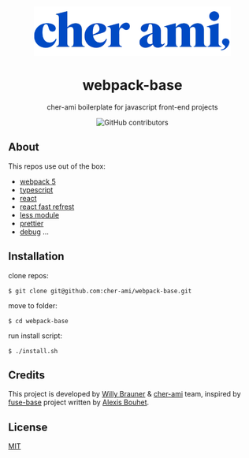<p align="center">
    <img src="logo.png" width="400" alt="cher-ami logo">
</p>

<h1 align="center">webpack-base</h1>

<p align="center">cher-ami boilerplate for javascript front-end projects</p>

<p align="center">
    <img alt="GitHub contributors" src="https://img.shields.io/github/contributors/cher-ami/webpack-base?style=flat-square">
</p>

## About

This repos use out of the box:

- [webpack 5](https://webpack.js.org/)
- [typescript](https://www.typescriptlang.org/)
- [react](https://reactjs.org/)
- [react fast refrest](https://github.com/pmmmwh/react-refresh-webpack-plugin)
- [less module](http://lesscss.org/)
- [prettier](https://prettier.io/)
- [debug](https://www.npmjs.com/package/debug)
  ...

## Installation

clone repos:

```shell script
$ git clone git@github.com:cher-ami/webpack-base.git
```

move to folder:

```shell script
$ cd webpack-base
```

run install script:

```shell script
$ ./install.sh
```

## Credits

This project is developed by [Willy Brauner](https://willybrauner.com) & [cher-ami](https://cher-ami.tv) team, inspired by
[fuse-base](https://github.com/solid-js/fuse-base) project written by [Alexis Bouhet](https://zouloux.com).

## License

[MIT](./LICENSE)
